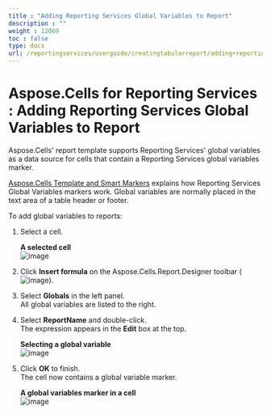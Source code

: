 ```yaml
---
title : "Adding Reporting Services Global Variables to Report" 
description : "" 
weight : 12069 
toc : false
type: docs
url: /reportingservices/userguide/creatingtabularreport/adding+reporting+services+global+variables+to+report/
---
```


# Aspose.Cells for Reporting Services : Adding Reporting Services Global Variables to Report


Aspose.Cells' report template supports Reporting Services' global variables as a data source for cells that contain a Reporting Services global variables marker.

[Aspose.Cells Template and Smart Markers](https://docs2.aspose.com/cells/reportingservices/userguide/aspose.cells+template+and+smart+markers) explains how Reporting Services Global Variables markers work. Global variables are normally placed in the text area of a table header or footer.

To add global variables to reports:

1.  Select a cell.  
      
    **A selected cell**  
    ![image](https://docs2.aspose.com/cells/reportingservices/attachments/6094967/6193359.png)  
      
    
2.  Click **Insert formula** on the Aspose.Cells.Report.Designer toolbar (![image](https://docs2.aspose.com/cells/reportingservices/attachments/6094967/6193356.png)).
3.  Select **Globals** in the left panel.  
    All global variables are listed to the right.
4.  Select **ReportName** and double-click.  
    The expression appears in the **Edit** box at the top.  
      
    **Selecting a global variable**  
    ![image](https://docs2.aspose.com/cells/reportingservices/attachments/6094967/6193357.png)  
      
    
5.  Click **OK** to finish.  
    The cell now contains a global variable marker.  
      
    **A global variables marker in a cell**  
    ![image](https://docs2.aspose.com/cells/reportingservices/attachments/6094967/6193354.png)

